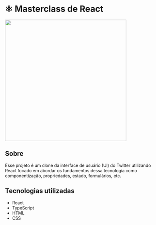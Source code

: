 # ⚛️ Masterclass de React

<img width="400" src="https://user-images.githubusercontent.com/2254731/219364698-e4281309-b996-4de9-8aa7-8db5df9370ba.png" />

## Sobre

Esse projeto é um clone da interface de usuário (UI) do Twitter utilizando React focado em abordar os fundamentos dessa tecnologia como componentização, propriedades, estado, formulários, etc.

## Tecnologias utilizadas

- React
- TypeScript
- HTML
- CSS
